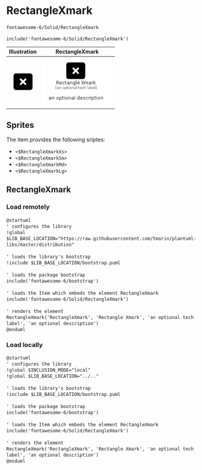 # RectangleXmark


```text
fontawesome-6/Solid/RectangleXmark
```

```text
include('fontawesome-6/Solid/RectangleXmark')
```



| Illustration | RectangleXmark |
| :---: | :---: |
| ![illustration for Illustration](../../fontawesome-6/Solid/RectangleXmark.png) | ![illustration for RectangleXmark](../../fontawesome-6/Solid/RectangleXmark.Local.png) |



## Sprites
The item provides the following sriptes:

- `<$RectangleXmarkXs>`
- `<$RectangleXmarkSm>`
- `<$RectangleXmarkMd>`
- `<$RectangleXmarkLg>`





## RectangleXmark

### Load remotely
```plantuml
@startuml
' configures the library
!global $LIB_BASE_LOCATION="https://raw.githubusercontent.com/tmorin/plantuml-libs/master/distribution"

' loads the library's bootstrap
!include $LIB_BASE_LOCATION/bootstrap.puml

' loads the package bootstrap
include('fontawesome-6/bootstrap')

' loads the Item which embeds the element RectangleXmark
include('fontawesome-6/Solid/RectangleXmark')

' renders the element
RectangleXmark('RectangleXmark', 'Rectangle Xmark', 'an optional tech label', 'an optional description')
@enduml
```

### Load locally
```plantuml
@startuml
' configures the library
!global $INCLUSION_MODE="local"
!global $LIB_BASE_LOCATION="../.."

' loads the library's bootstrap
!include $LIB_BASE_LOCATION/bootstrap.puml

' loads the package bootstrap
include('fontawesome-6/bootstrap')

' loads the Item which embeds the element RectangleXmark
include('fontawesome-6/Solid/RectangleXmark')

' renders the element
RectangleXmark('RectangleXmark', 'Rectangle Xmark', 'an optional tech label', 'an optional description')
@enduml
```


